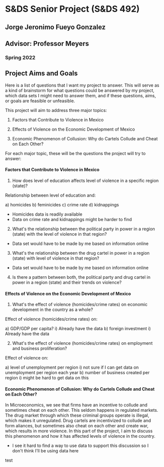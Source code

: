 # S&DS Senior Project (S&DS 492)
## Jorge Jeronimo Fueyo Gonzalez
## Advisor: Professor Meyers
### Spring 2022

## Project Aims and Goals

Here is a list of questions that I want my project to answer. This will serve as a kind of brainstorm for what questions could be answered by my project, which data sets I might need to answer them, and if these questions, aims, or goals are feasible or unfeasible.

This project will aim to address three major topics:

1. Factors that Contribute to Violence in Mexico

2. Effects of Violence on the Economic Development of Mexico

3. Economic Phenomenon of Collusion: Why do Cartels Collude and Cheat on Each Other?


For each major topic, these will be the questions the project will try to answer:


#### Factors that Contribute to Violence in Mexico

1. How does level of education affects level of violence in a specific region (state)?

  Relationship between level of education and:
  
  a) homicides
  b) feminicides
  c) crime rate
  d) kidnappings
  
  - Homicides data is readily available
  - Data on crime rate and kidnappings might be harder to find

2. What's the relationship between the political party in power in a region (state) with the level of violence in that region?

  - Data set would have to be made by me based on information online

3. What's the relationship between the drug cartel in power in a region (state) with level of violence in that region?

  - Data set would have to be made by me based on information online

4. Is there a pattern between both, the political party and drug cartel in power in a region (state) and their trends on violence?


#### Effects of Violence on the Economic Development of Mexico

1. What's the effect of violence (homicides/crime rates) on economic development in the country as a whole?
  
  Effect of violence (homicides/crime rates) on:
  
  a) GDP/GDP per capita?
    i) Already have the data
  b) foreign investment
    i) Already have the data

2. What's the effect of violence (homicides/crime rates) on employment and business proliferation?

  Effect of violence on:
  
  a) level of unemployment per region
    i) not sure if I can get data on unemployment per region each year
  b) number of business created per region
    i) might be hard to get data on this


#### Economic Phenomenon of Collusion: Why do Cartels Collude and Cheat on Each Other?

In Microeconomics, we see that firms have an incentive to collude and sometimes cheat on each other. This seldom happens in regulated markets. The drug market through which these criminal groups operate is illegal, which makes it unregulated. Drug cartels are incentivized to collude and form aliances, but sometimes also cheat on each other and create war, which results in more violence. In this part of the project, I aim to discuss this phenomenon and how it has affected levels of violence in the country.

- I see it hard to find a way to use data to support this discussion so I don't think I'll be using data here



test
